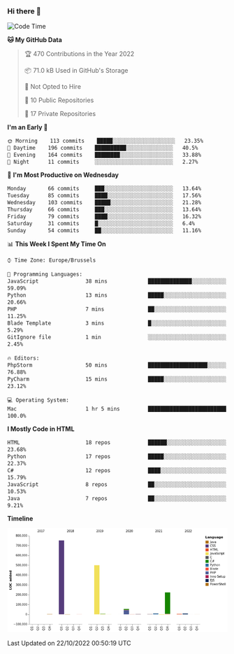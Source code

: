 ### Hi there 👋

<!--START_SECTION:waka-->
![Code Time](http://img.shields.io/badge/Code%20Time-1%2C128%20hrs%2051%20mins-blue)

**🐱 My GitHub Data** 

> 🏆 470 Contributions in the Year 2022
 > 
> 📦 71.0 kB Used in GitHub's Storage 
 > 
> 🚫 Not Opted to Hire
 > 
> 📜 10 Public Repositories 
 > 
> 🔑 17 Private Repositories  
 > 
**I'm an Early 🐤** 

```text
🌞 Morning    113 commits    █████░░░░░░░░░░░░░░░░░░░░   23.35% 
🌆 Daytime    196 commits    ██████████░░░░░░░░░░░░░░░   40.5% 
🌃 Evening    164 commits    ████████░░░░░░░░░░░░░░░░░   33.88% 
🌙 Night      11 commits     ░░░░░░░░░░░░░░░░░░░░░░░░░   2.27%

```
📅 **I'm Most Productive on Wednesday** 

```text
Monday       66 commits     ███░░░░░░░░░░░░░░░░░░░░░░   13.64% 
Tuesday      85 commits     ████░░░░░░░░░░░░░░░░░░░░░   17.56% 
Wednesday    103 commits    █████░░░░░░░░░░░░░░░░░░░░   21.28% 
Thursday     66 commits     ███░░░░░░░░░░░░░░░░░░░░░░   13.64% 
Friday       79 commits     ████░░░░░░░░░░░░░░░░░░░░░   16.32% 
Saturday     31 commits     █░░░░░░░░░░░░░░░░░░░░░░░░   6.4% 
Sunday       54 commits     ██░░░░░░░░░░░░░░░░░░░░░░░   11.16%

```


📊 **This Week I Spent My Time On** 

```text
⌚︎ Time Zone: Europe/Brussels

💬 Programming Languages: 
JavaScript               38 mins             ██████████████░░░░░░░░░░░   59.09% 
Python                   13 mins             █████░░░░░░░░░░░░░░░░░░░░   20.66% 
PHP                      7 mins              ██░░░░░░░░░░░░░░░░░░░░░░░   11.25% 
Blade Template           3 mins              █░░░░░░░░░░░░░░░░░░░░░░░░   5.29% 
GitIgnore file           1 min               ░░░░░░░░░░░░░░░░░░░░░░░░░   2.45%

🔥 Editors: 
PhpStorm                 50 mins             ███████████████████░░░░░░   76.88% 
PyCharm                  15 mins             █████░░░░░░░░░░░░░░░░░░░░   23.12%

💻 Operating System: 
Mac                      1 hr 5 mins         █████████████████████████   100.0%

```

**I Mostly Code in HTML** 

```text
HTML                     18 repos            ██████░░░░░░░░░░░░░░░░░░░   23.68% 
Python                   17 repos            █████░░░░░░░░░░░░░░░░░░░░   22.37% 
C#                       12 repos            ████░░░░░░░░░░░░░░░░░░░░░   15.79% 
JavaScript               8 repos             ██░░░░░░░░░░░░░░░░░░░░░░░   10.53% 
Java                     7 repos             ██░░░░░░░░░░░░░░░░░░░░░░░   9.21%

```


**Timeline**

![Chart not found](https://raw.githubusercontent.com/guillaumedeplancke/guillaumedeplancke/main/charts/bar_graph.png) 


 Last Updated on 22/10/2022 00:50:19 UTC
<!--END_SECTION:waka-->
